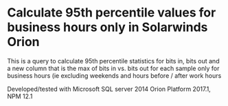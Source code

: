 # Calculate 95th percentile values for business hours only in Solarwinds Orion
This is a query to calculate 95th percentile statistics for bits in, bits out
and a new column that is the max of bits in vs. bits out for each sample
only for business hours (ie excluding weekends and hours before / after work
hours
 
Developed/tested with
  Microsoft SQL server 2014
  Orion Platform 2017.1, NPM 12.1

